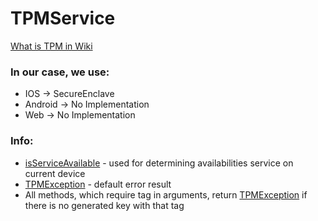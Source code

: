 # TPMService

[What is TPM in Wiki](https://en.wikipedia.org/wiki/Trusted_Platform_Module)

### In our case, we use:

- IOS -> SecureEnclave
- Android -> No Implementation
- Web -> No Implementation

### Info:

- [isServiceAvailable](/lib/domain/tpm_service/tpm_service.dart) - used for determining
  availabilities service on current device
- [TPMException](/lib/domain/tpm_service/tpm_service_exceptions/tpm_service_exceptions.dart) -
  default error result
- All methods, which require tag in arguments,
  return [TPMException](/lib/domain/tpm_service/tpm_service_exceptions/tpm_service_exceptions.dart)
  if there is no generated key with that tag 